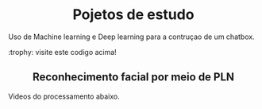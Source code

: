 <h1 align="center"> Pojetos de estudo  </h1>
<p align="justify"> Uso de Machine learning e  Deep learning para a contruçao de um chatbox. </p>
:trophy: visite este codigo acima!


<h2 align="center"> Reconhecimento facial por meio de PLN</h2>
<p align="justify">Videos do processamento abaixo.</p>


